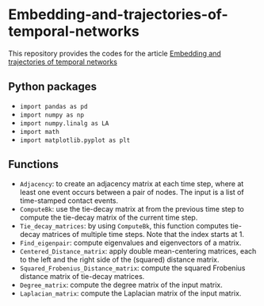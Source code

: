 # Embedding-and-trajectories-of-temporal-networks

This repository provides the codes for the article [Embedding and trajectories of temporal networks](http://doi.org/10.1109/ACCESS.2023.3268030)

## Python packages
- `import pandas as pd`
- `import numpy as np`
- `import numpy.linalg as LA`
- `import math`
- `import matplotlib.pyplot as plt`

## Functions
- `Adjacency`: to create an adjacency matrix at each time step, where at least one event occurs between a pair of nodes. The input is a list of time-stamped contact events.
- `ComputeBk`: use the tie-decay matrix at from the previous time step to compute the tie-decay matrix of the current time step.
- `Tie_decay_matrices`: by using `ComputeBk`, this function computes tie-decay matrices of multiple time steps. Note that the index starts at $1$.
- `Find_eigenpair`: compute eigenvalues and eigenvectors of a matrix.
- `Centered_Distance_matrix`: apply double mean-centering matrices, each to the left and the right side of the (squared) distance matrix.
- `Squared_Frobenius_Distance_matrix`: compute the squared Frobenius distance matrix of tie-decay matrices.
- `Degree_matrix`: compute the degree matrix of the input matrix.
- `Laplacian_matrix`: compute the Laplacian matrix of the input matrix.
